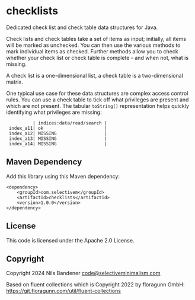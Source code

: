 # checklists
Dedicated check list and check table data structures for Java.

Check lists and check tables take a set of items as input; initially, all items will be marked as unchecked.
You can then use the various methods to mark individual items as checked. Further methods allow you to check
whether your check list or check table is complete - and when not, what is missing.

A check list is a one-dimensional list, a check table is a two-dimensional matrix.

One typical use case for these data structures are complex access control rules. You can use
a check table to tick off what privileges are present and which are not present. The tabular
`toString()` representation helps quickly identifying what privileges are missing:

```
          | indices:data/read/search |
 index_a11| ok                       |
 index_a12| MISSING                  |
 index_a13| MISSING                  |
 index_a14| MISSING                  |
```

## Maven Dependency

Add this library using this Maven dependency:

```
<dependency>
    <groupId>com.selectivem</groupId>
    <artifactId>checklists</artifactId>
    <version>1.0.0</version>
</dependency>
```

## License

This code is licensed under the Apache 2.0 License.

## Copyright

Copyright 2024 Nils Bandener <code@selectiveminimalism.com>

Based on fluent collections which is Copyright 2022 by floragunn GmbH: https://git.floragunn.com/util/fluent-collections
